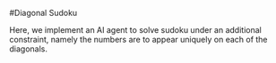 #Diagonal Sudoku

Here, we implement an AI agent to solve sudoku under an additional constraint, namely
the numbers are to appear uniquely on each of the diagonals.

